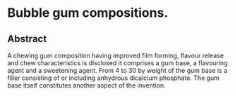 # Bubble gum compositions.

## Abstract
A chewing gum composition having improved film forming, flavour release and chew characteristics is disclosed it comprises a gum base, a flavouring agent and a sweetening agent. From 4 to 30 by weight of the gum base is a filler consisting of or including anhydrous dicalcium phosphate. The gum base itself constitutes another aspect of the invention.